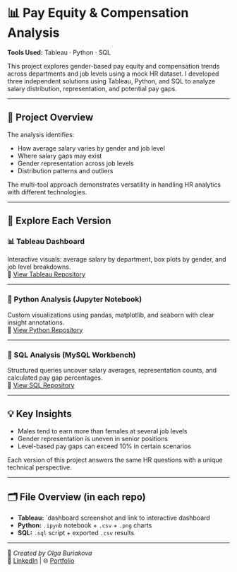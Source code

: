 # 📊 Pay Equity & Compensation Analysis  
**Tools Used:** Tableau · Python · SQL

This project explores gender-based pay equity and compensation trends across departments and job levels using a mock HR dataset. I developed three independent solutions using Tableau, Python, and SQL to analyze salary distribution, representation, and potential pay gaps.

---

## 🚀 Project Overview
The analysis identifies:
- How average salary varies by gender and job level
- Where salary gaps may exist
- Gender representation across job levels
- Distribution patterns and outliers

The multi-tool approach demonstrates versatility in handling HR analytics with different technologies.

---

## 🔗 Explore Each Version

### 📊 Tableau Dashboard  
Interactive visuals: average salary by department, box plots by gender, and job level breakdowns.  
🔗 [View Tableau Repository](https://github.com/Obu541/Pay-Equity-Dashboard)

---

### 🐍 Python Analysis (Jupyter Notebook)  
Custom visualizations using pandas, matplotlib, and seaborn with clear insight annotations.  
🔗 [View Python Repository](https://github.com/Obu541/Pay-Equity-Analysis-Python)

---

### 🐬 SQL Analysis (MySQL Workbench)  
Structured queries uncover salary averages, representation counts, and calculated pay gap percentages.  
🔗 [View SQL Repository](https://github.com/Obu541/Pay-Equity-Analysis-SQL)

---

## 💡 Key Insights
- Males tend to earn more than females at several job levels
- Gender representation is uneven in senior positions
- Level-based pay gaps can exceed 10% in certain scenarios

Each version of this project answers the same HR questions with a unique technical perspective.

---

## 🗂 File Overview (in each repo)
- **Tableau:** `dashboard screenshot and link to interactive dashboard  
- **Python:** `.ipynb` notebook + `.csv` + `.png` charts  
- **SQL:** `.sql` script + exported `.csv` results

---

📁  *Created by Olga Buriakova*  
💼 [LinkedIn](https://www.linkedin.com/in/olga-buriakova-a13163128/) | 🌐 [Portfolio](https://obu541.github.io/Portfolio/)
